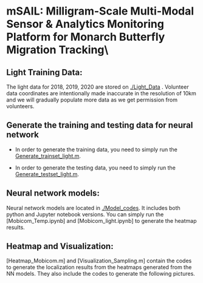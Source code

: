# **mSAIL: Milligram-Scale Multi-Modal Sensor & Analytics Monitoring Platform for Monarch Butterfly Migration Tracking**\
## Light Training Data:
The light data for 2018, 2019, 2020 are stored on [./Light_Data](https://github.com/sarashoouri/Monarch_Butterfly_Tracking/tree/main/Light_Data) . Volunteer data coordinates are intentionally made inaccurate in the resolution of 10km and we will gradually populate more data as we get permission from volunteers. 
## Generate the training and testing data for neural network
* In order to generate the training data, you need to simply run the [Generate_trainset_light.m](https://github.com/sarashoouri/Monarch_Butterfly_Tracking/blob/main/Preprocessing_light_code/Generate_trainset_light.m).

* In order to generate the testing data, you need to simply run the [Generate_testset_light.m](https://github.com/sarashoouri/Monarch_Butterfly_Tracking/blob/main/Preprocessing_light_code/Generate_testset_light.m).

## Neural network models:
Neural network models are located in [./Model_codes](https://github.com/sarashoouri/Monarch_Butterfly_Tracking/tree/main/Model_codes). It includes both python and Jupyter notebook versions. You can simply run the [Mobicom_Temp.ipynb] and [Mobicom_light.ipynb] to generate the heatmap results.

## Heatmap and Visualization:

[Heatmap_Mobicom.m] and [Visualization_Sampling.m] contain the codes to generate the localization results from the heatmaps generated from the NN models. They also include the codes to generate the following pictures.


